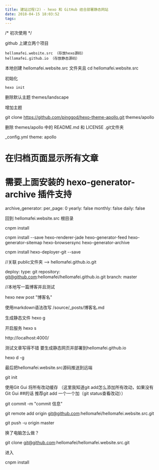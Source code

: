```yaml
---
title: 建站过程(2) - hexo 和 GitHub 结合部署静态网站
date: 2018-04-15 18:03:52
tags:
---
```



/* 初次使用 */

github 上建立两个项目 

    hellomafei.website.src （存放hexo源码）
    hellomafei.github.io （存放静态源码）
    
本地创建 hellomafei.website.src 文件夹且 cd hellomafei.website.src

初始化

    hexo init
    
删除默认主题 themes/landscape

增加主题 

git clone https://github.com/pinggod/hexo-theme-apollo.git themes/apollo 

删除 themes/apollo 中的 README.md 和 LICENSE .git文件夹

_config.yml
    theme: apollo

# 在归档页面显示所有文章
# 需要上面安装的 hexo-generator-archive 插件支持
archive_generator:
    per_page: 0
    yearly: false
    monthly: false
    daily: false
    
    
回到 hellomafei.website.src 根目录

cnpm install

cnpm install --save hexo-renderer-jade hexo-generator-feed hexo-generator-sitemap hexo-browsersync hexo-generator-archive

cnpm install hexo-deployer-git --save


//关联 public文件夹 --> hellomafei.github.io.git

deploy:
    type: git
    repository: git@github.com:hellomafei/hellomafei.github.io.git
    branch: master

//本地写一篇博客并且测试

hexo new post "博客名"

使用markdown语法改写 /source/_posts/博客名.md

生成静态文件
hexo g 

开启服务
hexo s

http://localhost:4000/


测试文章写得不错 要生成静态网页并部署到hellomafei.github.io

hexo d -g

最后把hellomafei.website.src源码推送到远端

git init

使用Git Gui 将所有改动缓存 （这里我知道git add怎么添加所有改动，如果没有Git Gui ##的话 推荐git add 一个一个加（git status查看改动））

git commit -m "commit 信息"

git remote add origin git@github.com:hellomafei/hellomafei.website.src.git

git push -u origin master









换了电脑怎么做？

git clone git@github.com:hellomafei/hellomafei.website.src.git

进入 

cnpm install



